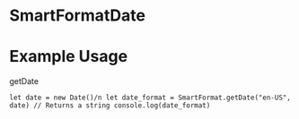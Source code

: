 # SmartFormatDate

# Example Usage

getDate

``
let date = new Date()/n
let date_format = SmartFormat.getDate("en-US", date) // Returns a string
console.log(date_format)
``
